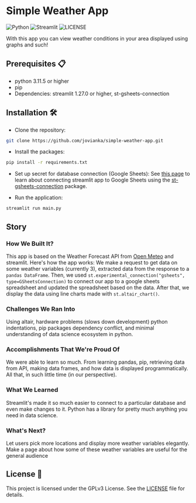 # Simple Weather App
 
![Python](https://img.shields.io/badge/Python-FFD43B?style=for-the-badge&logo=python&logoColor=blue)
![Streamlit](https://img.shields.io/badge/Streamlit-FF4B4B?style=for-the-badge&logo=Streamlit&logoColor=white)
![LICENSE](https://img.shields.io/github/license/jovianka/simple-weather-app?style=for-the-badge)

With this app you can view weather conditions in your area displayed using graphs and such!

## Prerequisites 📋

- python 3.11.5 or higher
- pip
- Dependencies: streamlit 1.27.0 or higher, st-gsheets-connection

## Installation 🛠

- Clone the repository:

```bash
git clone https://github.com/jovianka/simple-weather-app.git
```

- Install the packages:

```bash
pip install -r requirements.txt
```

- Set up secret for database connection (Google Sheets):
See [this page](https://github.com/streamlit/gsheets-connection/tree/main#service-account--crud-example) to learn about connecting streamlit app to Google Sheets using the [st-gsheets-connection](https://github.com/streamlit/gsheets-connection) package.

- Run the application:

```bash
streamlit run main.py
```

## Story
### How We Built It?
This app is based on the Weather Forecast API from [Open Meteo](https://open-meteo.com) and streamlit. Here's how the app works: We make a request to get data on some weather variables (currently 3), extracted data from the response to a `pandas DataFrame`. Then, we used `st.experimental_connection("gsheets", type=GSheetsConnection)` to connect our app to a google sheets spreadsheet and updated the spreadsheet based on the data. After that, we display the data using line charts made with `st.altair_chart()`.

### Challenges We Ran Into
Using altair, hardware problems (slows down development) python indentations, pip packages dependency conflict, and minimal understanding of data science ecosystem in python.

### Accomplishments That We're Proud Of
We were able to learn so much. From learning pandas, pip, retrieving data from API, making data frames, and how data is displayed programmatically. All that, in such little time (in our perspective).

### What We Learned
Streamlit's made it so much easier to connect to a particular database and even make changes to it. Python has a library for pretty much anything you need in data science.

### What's Next?
Let users pick more locations and display more weather variables elegantly. Make a page about how some of these weather variables are useful for the general audience

## License 📝

This project is licensed under the GPLv3 License. See the [LICENSE](LICENSE) file for details.
